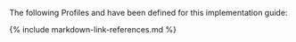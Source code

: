 The following Profiles and have been defined for this implementation guide:

{% include markdown-link-references.md %}